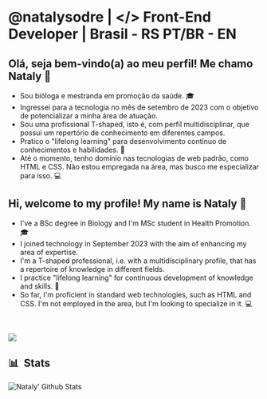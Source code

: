 # @natalysodre | </> Front-End Developer | Brasil - RS PT/BR - EN

## Olá, seja bem-vindo(a) ao meu perfil! Me chamo Nataly :wave:

- Sou bióloga e mestranda em promoção da saúde. :mortar_board: 
- Ingressei para a tecnologia no mês de setembro de 2023 com o objetivo de potencializar a minha área de atuação.
- Sou uma profissional T-shaped, isto é, com perfil multidisciplinar, que possui um repertório de conhecimento em diferentes campos. 
- Pratico o "lifelong learning" para desenvolvimento contínuo de conhecimentos e habilidades. :book:
- Até o momento, tenho domínio nas tecnologias de web padrão, como HTML e CSS. Não estou empregada na área, mas busco me especializar para isso. :computer:

## Hi, welcome to my profile! My name is Nataly :wave:

- I've a BSc degree in Biology and I'm MSc student in Health Promotion. :mortar_board: 
- I joined technology in September 2023 with the aim of enhancing my area of ​​expertise. 
- I'm a T-shaped professional, i.e. with a multidisciplinary profile, that has a repertoire of knowledge in different fields.
- I practice "lifelong learning" for continuous development of knowledge and skills. :book:
- So far, I'm proficient in standard web technologies, such as HTML and CSS. I'm not employed in the area, but I'm looking to specialize in it. :computer:
<br>
    
[![](https://img.shields.io/badge/linkedin-0a66c2)](https://www.linkedin.com/in/natalyssodre/)

## 📊 &nbsp;Stats

![Nataly' Github Stats](https://github-readme-stats.vercel.app/api?username=natalysodre&show_icons=true&theme=synthwave)
